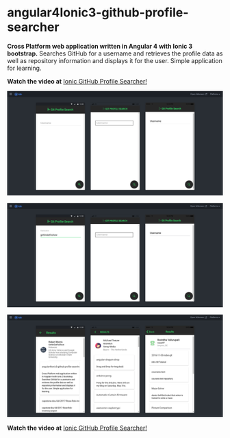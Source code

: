 # angular4Ionic3-github-profile-searcher
**Cross Platform web application written in Angular 4 with Ionic 3 bootstrap.** Searches GitHub for a username and retrieves the profile data as well as repository information and displays it for the user. Simple application for learning. 

**Watch the video at** [Ionic GitHub Profile Searcher!](https://youtu.be/UqjNpZ8ZUZA)

![Home Page](https://github.com/GettinDatFoShow/angular4Ionic3-github-profile-searcher/blob/master/project_images/gitprofilesearcher1.png)


![Home Page username](https://github.com/GettinDatFoShow/angular4Ionic3-github-profile-searcher/blob/master/project_images/gitprofilesearcher2.png)



![results page](https://github.com/GettinDatFoShow/angular4Ionic3-github-profile-searcher/blob/master/project_images/gitprofilesearcher3.png)

**Watch the video at** [Ionic GitHub Profile Searcher!](https://youtu.be/UqjNpZ8ZUZA)
